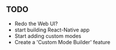 ## TODO

- Redo the Web UI?
- start building React-Native app
- Start adding custom modes
- Create a 'Custom Mode Builder' feature

